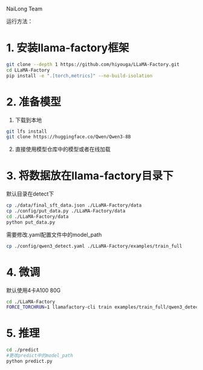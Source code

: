 NaiLong Team

运行方法：
# 1. 安装llama-factory框架

```bash
git clone --depth 1 https://github.com/hiyouga/LLaMA-Factory.git
cd LLaMA-Factory
pip install -e ".[torch,metrics]" --no-build-isolation
```

# 2. 准备模型

 1. 下载到本地
```bash
git lfs install
git clone https://huggingface.co/Qwen/Qwen3-8B
```
 2. 直接使用模型仓库中的模型或者在线加载

# 3. 将数据放在llama-factory目录下

默认目录在detect下
```bash
cp ./data/final_sft_data.json ./LLaMA-Factory/data
cp ./config/put_data.py ./LLaMA-Factory/data
cd ./LLaMA-Factory/data
python put_data.py
```
需要修改.yaml配置文件中的model_path
```bash
cp ./config/qwen3_detect.yaml ./LLaMA-Factory/examples/train_full
```

# 4. 微调

默认使用4卡A100 80G
```bash
cd ./LLaMA-Factory
FORCE_TORCHRUN=1 llamafactory-cli train examples/train_full/qwen3_detect.yaml
```

# 5. 推理
```bash
cd ./predict
#更改predict中的model_path
python predict.py
```
